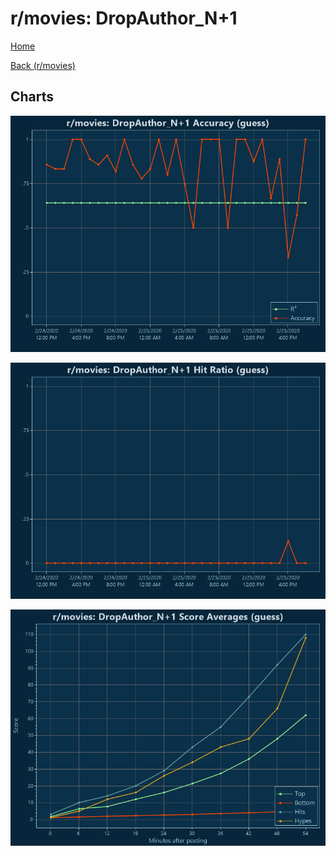 # r/movies: DropAuthor_N+1

[Home](../../index.md)

[Back (r/movies)](../guess_movies.md)

## Charts

![r/movies R² (guess)](../../images/models/guess_movies_DropAuthor_N+1_Accuracy.png "r/movies R² (guess)")

![r/movies Hit Ratio (guess)](../../images/models/guess_movies_DropAuthor_N+1_HitRatio.png "r/movies Hit Ratio (guess)")

![r/movies Score Averages (guess)](../../images/models/guess_movies_DropAuthor_N+1_Scores.png "r/movies Score Averages (guess)")


